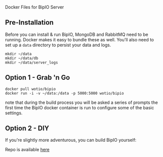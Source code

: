 Docker Files for BipIO Server

## Pre-Installation ##
Before you can install & run BipIO, MongoDB and RabbitMQ need to be running.  Docker makes it easy to bundle these as well.
You'll also need to set up a `data` directory to persist your data and logs.

```
mkdir ~/data
mkdir ~/data/db
mkdir ~/data/server_logs
```


## Option 1 - Grab 'n Go ##

    docker pull wotio/bipio
    docker run -i -v ~/data:/data -p 5000:5000 wotio/bipio


note that during the build process you will be asked a series of prompts the first time the BipIO docker container is run to configure some of the basic settings.

## Option 2 - DIY ##

If you're slightly more adventurous, you can build BipIO yourself:

Repo is available [here][1]


  [1]: https://github.com/bipio-server/bipio-docker
